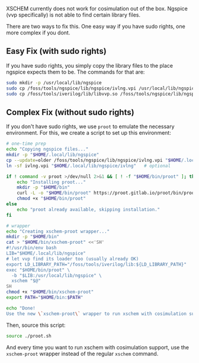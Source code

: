 XSCHEM currently does not work for cosimulation out of the box. Ngspice (vvp specifically) is not able to find certain library files.

There are two ways to fix this. One easy way if you have sudo rights, one more complex if you dont.

## Easy Fix (with sudo rights)

If you have sudo rights, you simply copy the library files to the place ngspice expects them to be. The commands for that are:
```bash
sudo mkdir -p /usr/local/lib/ngspice
sudo cp /foss/tools/ngspice/lib/ngspice/ivlng.vpi /usr/local/lib/ngspice
sudo cp /foss/tools/iverilog/lib/libvvp.so /foss/tools/ngspice/lib/ngspice
```

## Complex Fix (without sudo rights)

If you don't have sudo rights, we use `proot` to emulate the necessary environment. For this, we create a script to set up this environment:
```bash title="proot.sh"
# one-time prep
echo "Copying ngspice files..."
mkdir -p "$HOME/.local/lib/ngspice"
cp --update=older /foss/tools/ngspice/lib/ngspice/ivlng.vpi "$HOME/.local/lib/ngspice/"
ln -sf ivlng.vpi "$HOME/.local/lib/ngspice/ivlng"   # optional

if ! command -v proot >/dev/null 2>&1 && [ ! -f "$HOME/bin/proot" ]; then
    echo "Installing proot..."
    mkdir -p "$HOME/bin"
    curl -L -o "$HOME/bin/proot" https://proot.gitlab.io/proot/bin/proot
    chmod +x "$HOME/bin/proot"
else
    echo "proot already available, skipping installation."
fi

# wrapper
echo "Creating xschem-proot wrapper..."
mkdir -p "$HOME/bin"
cat > "$HOME/bin/xschem-proot" <<'SH'
#!/usr/bin/env bash
LIB="$HOME/.local/lib/ngspice"
# let vvp find its loader too (usually already OK)
export LD_LIBRARY_PATH="/foss/tools/iverilog/lib:${LD_LIBRARY_PATH}"
exec "$HOME/bin/proot" \
  -b "$LIB:/usr/local/lib/ngspice" \
  xschem "$@"
SH
chmod +x "$HOME/bin/xschem-proot"
export PATH="$HOME/bin:$PATH"

echo "Done!
Use the new \`xschem-proot\` wrapper to run xschem with cosimulation support."
```

Then, source this script:
```bash
source ./proot.sh
```
And every time you want to run xschem with cosimulation support, use the `xschem-proot` wrapper instead of the regular `xschem` command.